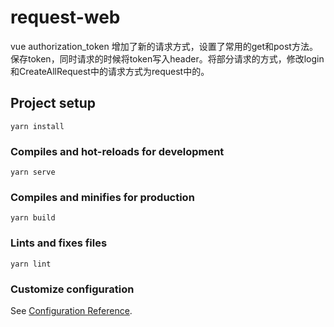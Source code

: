 # request-web

vue authorization_token
增加了新的请求方式，设置了常用的get和post方法。保存token，同时请求的时候将token写入header。将部分请求的方式，修改login和CreateAllRequest中的请求方式为request中的。


## Project setup
```
yarn install
```

### Compiles and hot-reloads for development
```
yarn serve
```

### Compiles and minifies for production
```
yarn build
```

### Lints and fixes files
```
yarn lint
```

### Customize configuration
See [Configuration Reference](https://cli.vuejs.org/config/).
